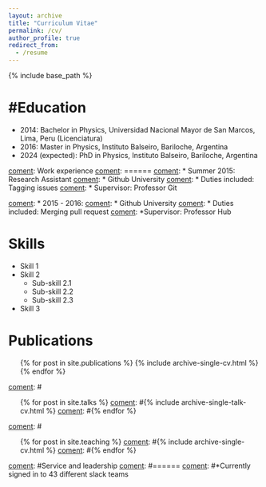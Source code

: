 ```yaml
---
layout: archive
title: "Curriculum Vitae"
permalink: /cv/
author_profile: true
redirect_from:
  - /resume
---
```


{% include base_path %}

#Education
======
* 2014: Bachelor in Physics, Universidad Nacional Mayor de San Marcos, Lima, Peru (Licenciatura)
* 2016: Master in Physics, Instituto Balseiro, Bariloche, Argentina
* 2024 (expected): PhD in Physics, Instituto Balseiro, Bariloche, Argentina

[coment]: Work experience
[coment]: ======
[coment]: * Summer 2015: Research Assistant
[coment]:  * Github University
[coment]:  * Duties included: Tagging issues
[coment]:  * Supervisor: Professor Git

[coment]: * 2015 - 2016:
[coment]:  * Github University
[coment]:  * Duties included: Merging pull request
[coment]:  *Supervisor: Professor Hub 
  
Skills
======
* Skill 1
* Skill 2
  * Sub-skill 2.1
  * Sub-skill 2.2
  * Sub-skill 2.3
* Skill 3

Publications
======
  <ul>{% for post in site.publications %}
    {% include archive-single-cv.html %}
  {% endfor %}</ul>
  
[coment]: #Talks
[coment]: #======
[coment]:  #<ul>{% for post in site.talks %}
[coment]:    #{% include archive-single-talk-cv.html %}
[coment]:  #{% endfor %}</ul>
  
[coment]: #Teaching
[coment]: #======
[coment]:  #<ul>{% for post in site.teaching %}
[coment]:    #{% include archive-single-cv.html %}
[coment]:  #{% endfor %}</ul>
  
[coment]: #Service and leadership
[coment]: #======
[coment]: #*Currently signed in to 43 different slack teams

